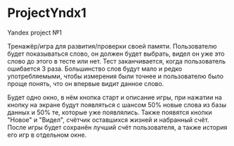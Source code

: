 # ProjectYndx1
Yandex project №1

Тренажёр/игра для развития/проверки своей памяти. Пользователю будет показываться слово, он должен будет выбрать, видел он уже это слово до этого в тесте или нет. Тест заканчивается, когда пользователь ошибается 3 раза. Большинство слов будут мало и редко употребляемыми, чтобы измерения были точнее и пользователю было проще понять, что он впервые видит данное слово.

Будет одно окно, в нём кнопка старт и описание игры, при нажатии на кнопку на экране будут появляться с шансом 50% новые слова из базы данных и 50% те, которые уже появлялись. Также появятся кнопки "Новое" и "Видел", счётчик оставшихся жизней и набранный счёт. После игры будет сохранён лучший счёт пользователя, а также история его игр в отдельном окне.
